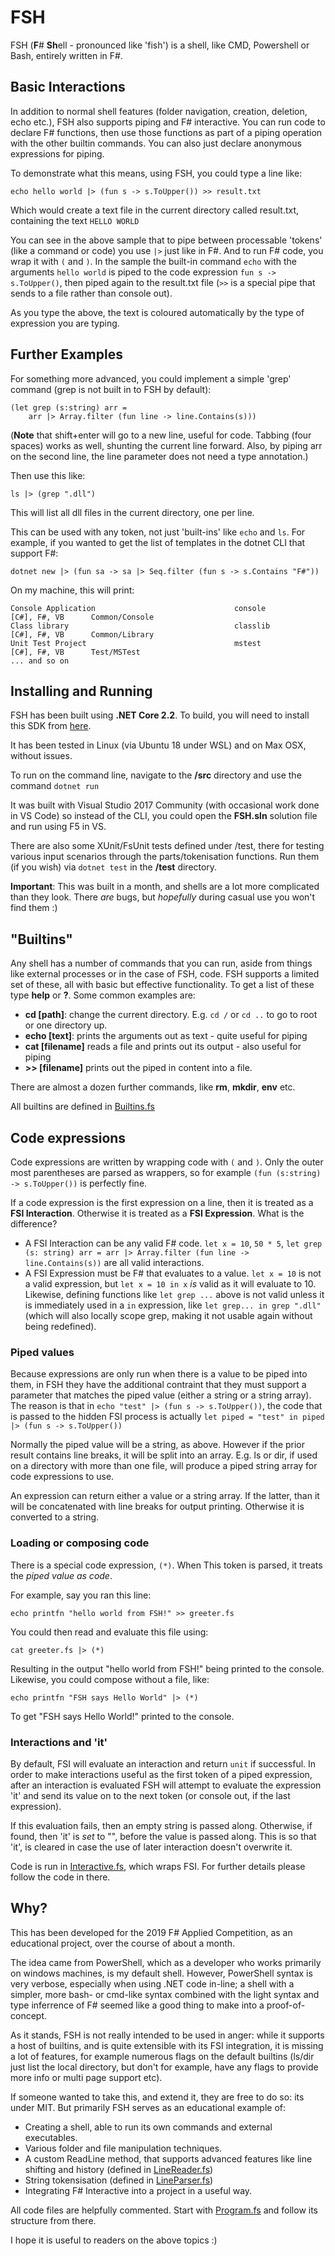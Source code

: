 # FSH

FSH (**F**# **Sh**ell - pronounced like 'fish') is a shell, like CMD, Powershell or Bash, entirely written in F#.

## Basic Interactions

In addition to normal shell features (folder navigation, creation, deletion, echo etc.), FSH also supports piping and F# interactive. You can run code to declare F# functions, then use those functions as part of a piping operation with the other builtin commands. You can also just declare anonymous expressions for piping.

To demonstrate what this means, using FSH, you could type a line like:

	echo hello world |> (fun s -> s.ToUpper()) >> result.txt

Which would create a text file in the current directory called result.txt, containing the text `HELLO WORLD`

You can see in the above sample that to pipe between processable 'tokens' (like a command or code) you use `|>` just like in F#. And to run F# code, you wrap it with `(` and `)`. In the sample the built-in command `echo` with the arguments `hello world` is piped to the code expression `fun s -> s.ToUpper()`, then piped again to the result.txt file (`>>` is a special pipe that sends to a file rather than console out).

As you type the above, the text is coloured automatically by the type of expression you are typing.

## Further Examples

For something more advanced, you could implement a simple 'grep' command (grep is not built in to FSH by default):

	(let grep (s:string) arr = 
		arr |> Array.filter (fun line -> line.Contains(s)))

(**Note** that shift+enter will go to a new line, useful for code. Tabbing (four spaces) works as well, shunting the current line forward. Also, by piping arr on the second line, the line parameter does not need a type annotation.)

Then use this like:

	ls |> (grep ".dll")

This will list all dll files in the current directory, one per line.

This can be used with any token, not just 'built-ins' like `echo` and `ls`. For example, if you wanted to get the list of templates in the dotnet CLI that support F#:

	dotnet new |> (fun sa -> sa |> Seq.filter (fun s -> s.Contains "F#"))

On my machine, this will print:

	Console Application                               console            [C#], F#, VB      Common/Console                   
	Class library                                     classlib           [C#], F#, VB      Common/Library                   
	Unit Test Project                                 mstest             [C#], F#, VB      Test/MSTest                      
	... and so on

## Installing and Running

FSH has been built using **.NET Core 2.2**. To build, you will need to install this SDK from [here](https://dotnet.microsoft.com/download/dotnet-core/2.2).

It has been tested in Linux (via Ubuntu 18 under WSL) and on Max OSX, without issues.

To run on the command line, navigate to the **/src** directory and use the command `dotnet run`

It was built with Visual Studio 2017 Community (with occasional work done in VS Code) so instead of the CLI, you could open the **FSH.sln** solution file and run using F5 in VS.

There are also some XUnit/FsUnit tests defined under /test, there for testing various input scenarios through the parts/tokenisation functions. Run them (if you wish) via `dotnet test` in the **/test** directory.

**Important**: This was built in a month, and shells are a lot more complicated than they look. There *are* bugs, but *hopefully* during casual use you won't find them :)

## "Builtins"

Any shell has a number of commands that you can run, aside from things like external processes or in the case of FSH, code. FSH supports a limited set of these, all with basic but effective functionality. To get a list of these type **help** or **?**. Some common examples are:

- **cd [path]**: change the current directory. E.g. `cd /` or `cd ..` to go to root or one directory up.
- **echo [text]**: prints the arguments out as text - quite useful for piping
- **cat [filename]** reads a file and prints out its output - also useful for piping
- **>> [filename]** prints out the piped in content into a file.

There are almost a dozen further commands, like **rm**, **mkdir**, **env** etc.

All builtins are defined in [Builtins.fs](/src/Builtins.fs)

## Code expressions

Code expressions are written by wrapping code with `(` and `)`. Only the outer most parentheses are parsed as wrappers, so for example `(fun (s:string) -> s.ToUpper())` is perfectly fine. 

If a code expression is the first expression on a line, then it is treated as a **FSI Interaction**. Otherwise it is treated as a **FSI Expression**. What is the difference?

- A FSI Interaction can be any valid F# code. `let x = 10`, `50 * 5`, `let grep (s: string) arr = arr |> Array.filter (fun line -> line.Contains(s))` are all valid interactions.
- A FSI Expression must be F# that evaluates to a value. `let x = 10` is not a valid expression, but `let x = 10 in x` *is* valid as it will evaluate to 10. Likewise, defining functions like `let grep ...` above is not valid unless it is immediately used in a `in` expression, like `let grep... in grep ".dll"` (which will also locally scope grep, making it not usable again without being redefined).

### Piped values

Because expressions are only run when there is a value to be piped into them, in FSH they have the additional contraint that they must support a parameter that matches the piped value (either a string or a string array). The reason is that in `echo "test" |> (fun s -> s.ToUpper())`, the code that is passed to the hidden FSI process is actually `let piped = "test" in piped |> (fun s -> s.ToUpper())`

Normally the piped value will be a string, as above. However if the prior result contains line breaks, it will be split into an array. E.g. ls or dir, if used on a directory with more than one file, will produce a piped string array for code expressions to use.

An expression can return either a value or a string array. If the latter, than it will be concatenated with line breaks for output printing. Otherwise it is converted to a string.

### Loading or composing code

There is a special code expression, `(*)`. When This token is parsed, it treats the *piped value as code*.

For example, say you ran this line:

	echo printfn "hello world from FSH!" >> greeter.fs

You could then read and evaluate this file using:

	cat greeter.fs |> (*)

Resulting in the output "hello world from FSH!" being printed to the console.
Likewise, you could compose without a file, like:

	echo printfn "FSH says Hello World" |> (*)

To get "FSH says Hello World!" printed to the console.

### Interactions and 'it'

By default, FSI will evaluate an interaction and return `unit` if successful. 
In order to make interactions useful as the first token of a piped expression, after an interaction is evaluated FSH will attempt to evaluate the expression 'it' and send its value on to the next token (or console out, if the last expression).

If this evaluation fails, then an empty string is passed along. Otherwise, if found, then 'it' is *set* to "", before the value is passed along. This is so that 'it', is cleared in case the use of later interaction doesn't overwrite it.

Code is run in [Interactive.fs](/src/Interactive.fs), which wraps FSI. For further details please follow the code in there.

## Why?

This has been developed for the 2019 F# Applied Competition, as an educational project, over the course of about a month. 

The idea came from PowerShell, which as a developer who works primarily on windows machines, is my default shell. However, PowerShell syntax is very verbose, especially when using .NET code in-line; a shell with a simpler, more bash- or cmd-like syntax combined with the light syntax and type inferrence of F# seemed like a good thing to make into a proof-of-concept.

As it stands, FSH is not really intended to be used in anger: while it supports a host of builtins, and is quite extensible with its FSI integration, it is missing a lot of features, for example numerous flags on the default builtins (ls/dir just list the local directory, but don't for example, have any flags to provide more info or multi page support etc).

If someone wanted to take this, and extend it, they are free to do so: its under MIT. But primarily FSH serves as an educational example of:

- Creating a shell, able to run its own commands and external executables.
- Various folder and file manipulation techniques.
- A custom ReadLine method, that supports advanced features like line shifting and history (defined in [LineReader.fs](/src/LineReader.fs))
- String tokensisation (defined in [LineParser.fs](/src/LineParser.fs))
- Integrating F# Interactive into a project in a useful way.

All code files are helpfully commented. Start with [Program.fs](/src/Program.fs) and follow its structure from there.

I hope it is useful to readers on the above topics :)
